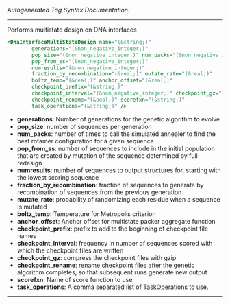 <!-- THIS IS AN AUTOGENERATED FILE: Don't edit it directly, instead change the schema definition in the code itself. -->

_Autogenerated Tag Syntax Documentation:_

---
Performs multistate design on DNA interfaces

```xml
<DnaInterfaceMultiStateDesign name="(&string;)"
        generations="(&non_negative_integer;)"
        pop_size="(&non_negative_integer;)" num_packs="(&non_negative_integer;)"
        pop_from_ss="(&non_negative_integer;)"
        numresults="(&non_negative_integer;)"
        fraction_by_recombination="(&real;)" mutate_rate="(&real;)"
        boltz_temp="(&real;)" anchor_offset="(&real;)"
        checkpoint_prefix="(&string;)"
        checkpoint_interval="(&non_negative_integer;)" checkpoint_gz="(&bool;)"
        checkpoint_rename="(&bool;)" scorefxn="(&string;)"
        task_operations="(&string;)" />
```

-   **generations**: Number of generations for the genetic algorithm to evolve
-   **pop_size**: number of sequences per generation
-   **num_packs**: number of times to call the simulated annealer to find the best rotamer configuration for a given sequence
-   **pop_from_ss**: number of sequences to include in the initial population that are created by mutation of the sequence determined by full redesign
-   **numresults**: number of sequences to output structures for, starting with the lowest scoring sequence
-   **fraction_by_recombination**: fraction of sequences to generate by recombination of sequences from the previous generation
-   **mutate_rate**: probability of randomizing each residue when a sequence is mutated
-   **boltz_temp**: Temperature for Metropolis criterion
-   **anchor_offset**: Anchor offset for multistate packer aggregate function
-   **checkpoint_prefix**: prefix to add to the beginning of checkpoint file names
-   **checkpoint_interval**: frequency in number of sequences scored with which the checkpoint files are written
-   **checkpoint_gz**: compress the checkpoint files with gzip
-   **checkpoint_rename**: rename checkpoint files after the genetic algorithm completes, so that subsequent runs generate new output
-   **scorefxn**: Name of score function to use
-   **task_operations**: A comma separated list of TaskOperations to use.

---
